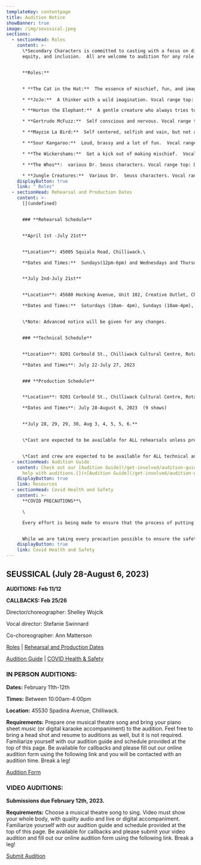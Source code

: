 ```yaml
---
templateKey: contentpage
title: Audition Notice
showBanner: true
image: /img/seussical.jpeg
sections:
  - sectionHead: Roles
    content: >-
      \*Secondary Characters is committed to casting with a focus on diversity,
      equity, and inclusion.  All are welcome to audition for any role.


      **Roles:**


      * **The Cat in the Hat:**  The essence of mischief, fun, and imagination. Vocal range top: D6, bottom: Bb4.  

      * **JoJo:**  A thinker with a wild imagination. Vocal range top: D6,  bottom: Ab4.  

      * **Horton the Elephant:**  A gentle creature who always tries to do the right thing. Vocal range top: E6, bottom: A4.  

      * **Gertrude McFuzz:**  Self conscious and nervous.​ Vocal range top: Eb5, bottom: F3.  

      * **Mayzie La Bird:**  Self centered, selfish and vain, but not all bad. Vocal range top: E5, bottom: G#3.  

      * **Sour Kangaroo:**  Loud, brassy and a lot of fun.  Vocal range top: Eb5, bottom: A3.

      * **The Wickershams:**  Get a kick out of making mischief.  Vocal range top: G6, bottom: A4.

      * **The Whos**:  various Dr. Seuss characters. Vocal range top: D#5, bottom: G3.  (Includes JoJo's Parents and the Grinch)

      * **Jungle Creatures:**  Various Dr.  Seuss characters. Vocal range top: Db5,  bottom: A3.  (Includes Yertle the Turtle and Vlad Vladicoff)
    displayButton: true
    link: " Roles"
  - sectionHead: Rehearsal and Production Dates
    content: >-
      [](undefined)


      ### **Rehearsal Schedule**


      **April 1st -July 21st** 


      **Location**: 45005 Squiala Road, Chilliwack.\

      **Dates and Times:**  Sundays(12pm-6pm) and Wednesdays and Thursdays (5pm-8pm)


      **July 2nd-July 21st**


      **Location**: 45680 Hocking Avenue, Unit 102, Creative Outlet, Chilliwack.\

      **Dates and Times:**  Saturdays (10am- 4pm), Sundays (10am-4pm), Wednesdays and Thursdays (6:00pm-10:00pm)


      \*Note: Advanced notice will be given for any changes.


      ### **Technical Schedule**


      **Location**: 9201 Corbould St., Chilliwack Cultural Centre, Rotary Hall Theatre, Chilliwack.\

      **Dates and Times**: July 22-July 27, 2023  


      ### **Production Schedule**


      **Location**: 9201 Corbould St., Chilliwack Cultural Centre, Rotary Hall Theatre, Chilliwack.\

      **Dates and Times**: July 28-August 6, 2023  (9 shows)


      **July 28, 29, 29, 30, Aug 3, 4, 5, 5, 6.**


      \*Cast are expected to be available for ALL rehearsals unless previously discussed with director.


      \*Cast and crew are expected to be available for ALL technical and production dates.
  - sectionHead: Audition Guide
    content: Check out our [Audition Guide](/get-involved/audition-guide) for extra
      help with auditions.[](<[Audition Guide](/get-involved/audition-guide)>)
    displayButton: true
    link: Resources
  - sectionHead: Covid Health and Safety
    content: >-
      **COVID PRECAUTIONS**\

      \

      Every effort is being made to ensure that the process of putting on *Seussical,* from auditions to performance, will comply with all current safety restrictions as outlined by the BC Ministry of Health and BC Centre for Disease Control. 


      While we are taking every precaution possible to ensure the safety of all cast, crew and audience members, we understand that everyone has different comfort levels around Covid and wish to do our best to accommodate these different comfort levels
    displayButton: true
    link: Covid Health and Safety
---
```

## SEUSSICAL  (July 28-August 6, 2023)

**AUDITIONS:  Feb 11/12**

**CALLBACKS:  Feb 25/26**

Director/choreographer:  Shelley Wojcik

Vocal director:  Stefanie Swinnard

Co-choreographer:  Ann Matterson

[Roles](#roles) | [Rehearsal and Production Dates ](undefined)

[Audition Guide](#resources) | [COVID Health & Safety](#covid%20health%20and%20safety)

### **IN PERSON AUDITIONS:**

**Dates:**  February 11th-12th

**Times:**  Between 10:00am-4:00pm

**Location:**  45530 Spadina Avenue, Chilliwack.

**Requirements:**  Prepare one musical theatre song and bring your piano sheet music (or digital karaoke accompaniment) to the audition. Feel free to bring a head shot and resume to auditions as well, but it is not required.  Familiarize yourself with our audition guide and schedule provided at the top of this page. Be available for callbacks and please fill out our online audition form using the following link and you will be contacted with an audition time.  Break a leg!

 [Audition Form](https://forms.gle/q5Wy6r4JMA3VNDEL8)

### **VIDEO AUDITIONS:**

**Submissions due February 12th, 2023.** 

**Requirements:**  Choose a musical theatre song to sing. Video must show your whole body, with quality audio and live or digital accompaniment.  Familiarize yourself with our audition guide and schedule provided at the top of this page. Be available for callbacks and please submit your video audition and fill out our online audition form using the following link.  Break a leg!

 [Submit Audition](https://forms.gle/q5Wy6r4JMA3VNDEL8)